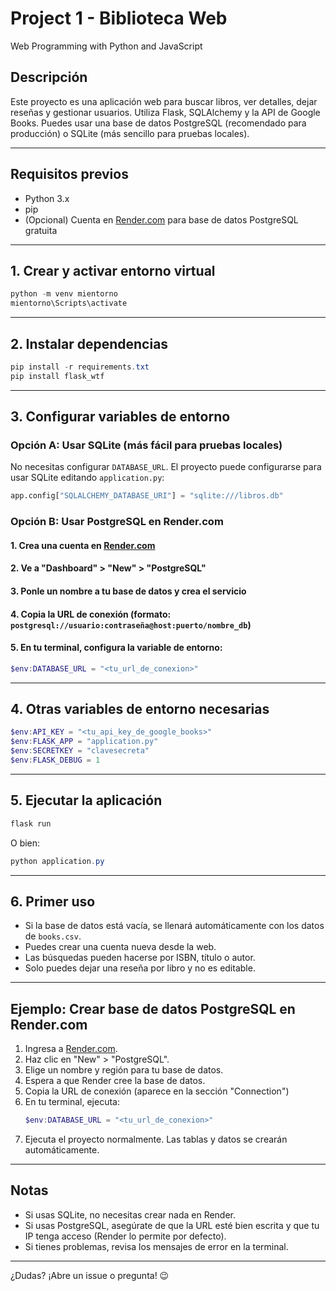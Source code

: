 # Project 1 - Biblioteca Web

Web Programming with Python and JavaScript

## Descripción

Este proyecto es una aplicación web para buscar libros, ver detalles, dejar reseñas y gestionar usuarios. Utiliza Flask, SQLAlchemy y la API de Google Books. Puedes usar una base de datos PostgreSQL (recomendado para producción) o SQLite (más sencillo para pruebas locales).

---

## Requisitos previos
- Python 3.x
- pip
- (Opcional) Cuenta en [Render.com](https://render.com/) para base de datos PostgreSQL gratuita

---

## 1. Crear y activar entorno virtual

```powershell
python -m venv mientorno
mientorno\Scripts\activate
```

---

## 2. Instalar dependencias

```powershell
pip install -r requirements.txt
pip install flask_wtf
```

---

## 3. Configurar variables de entorno

### Opción A: Usar SQLite (más fácil para pruebas locales)
No necesitas configurar `DATABASE_URL`. El proyecto puede configurarse para usar SQLite editando `application.py`:

```python
app.config["SQLALCHEMY_DATABASE_URI"] = "sqlite:///libros.db"
```

### Opción B: Usar PostgreSQL en Render.com

#### 1. Crea una cuenta en [Render.com](https://render.com/)
#### 2. Ve a "Dashboard" > "New" > "PostgreSQL"
#### 3. Ponle un nombre a tu base de datos y crea el servicio
#### 4. Copia la URL de conexión (formato: `postgresql://usuario:contraseña@host:puerto/nombre_db`)
#### 5. En tu terminal, configura la variable de entorno:

```powershell
$env:DATABASE_URL = "<tu_url_de_conexion>"
```

---

## 4. Otras variables de entorno necesarias

```powershell
$env:API_KEY = "<tu_api_key_de_google_books>"
$env:FLASK_APP = "application.py"
$env:SECRETKEY = "clavesecreta"
$env:FLASK_DEBUG = 1
```

---

## 5. Ejecutar la aplicación

```powershell
flask run
```
O bien:
```powershell
python application.py
```

---

## 6. Primer uso
- Si la base de datos está vacía, se llenará automáticamente con los datos de `books.csv`.
- Puedes crear una cuenta nueva desde la web.
- Las búsquedas pueden hacerse por ISBN, título o autor.
- Solo puedes dejar una reseña por libro y no es editable.

---

## Ejemplo: Crear base de datos PostgreSQL en Render.com

1. Ingresa a [Render.com](https://render.com/).
2. Haz clic en "New" > "PostgreSQL".
3. Elige un nombre y región para tu base de datos.
4. Espera a que Render cree la base de datos.
5. Copia la URL de conexión (aparece en la sección "Connection")
6. En tu terminal, ejecuta:
   ```powershell
   $env:DATABASE_URL = "<tu_url_de_conexion>"
   ```
7. Ejecuta el proyecto normalmente. Las tablas y datos se crearán automáticamente.

---

## Notas
- Si usas SQLite, no necesitas crear nada en Render.
- Si usas PostgreSQL, asegúrate de que la URL esté bien escrita y que tu IP tenga acceso (Render lo permite por defecto).
- Si tienes problemas, revisa los mensajes de error en la terminal.

---

¿Dudas? ¡Abre un issue o pregunta! 😉

